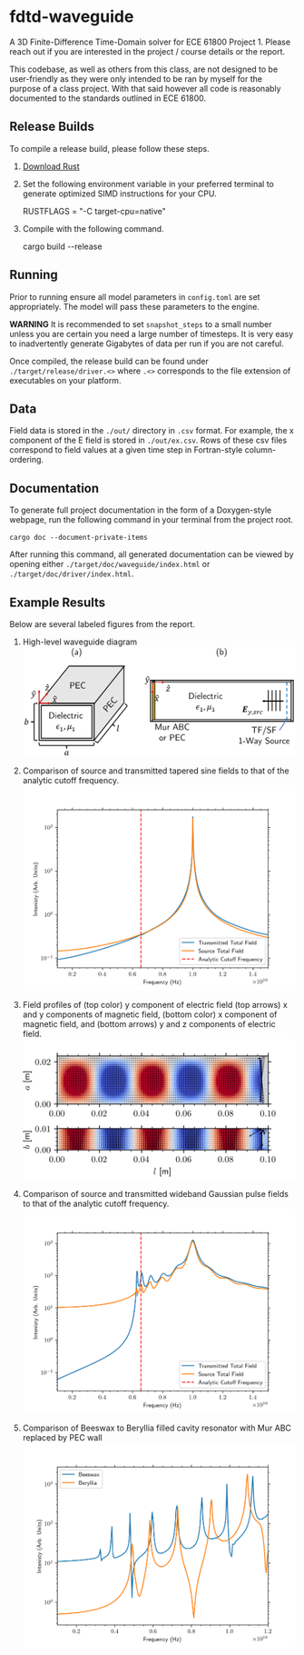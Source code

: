 # fdtd-waveguide
A 3D Finite-Difference Time-Domain solver for ECE 61800 Project 1.
Please reach out if you are interested in the project / course details or the report.

This codebase, as well as others from this class, are not designed to be user-friendly as they were only intended to be ran by myself for the purpose of a class project.
With that said however all code is reasonably documented to the standards outlined in ECE 61800.

## Release Builds
To compile a release build, please follow these steps.
1. [Download Rust](https://www.rust-lang.org/)
2. Set the following environment variable in your preferred terminal to generate optimized SIMD instructions for your CPU.
    
    
    RUSTFLAGS = "-C target-cpu=native"

3. Compile with the following command.
    

    cargo build --release

## Running
Prior to running ensure all model parameters in `config.toml` are set appropriately. 
The model will pass these parameters to the engine. 

**WARNING** It is recommended to set `snapshot_steps` to a small number unless you are certain you need a large number of timesteps. 
It is very easy to inadvertently generate Gigabytes of data per run if you are not careful.

Once compiled, the release build can be found under `./target/release/driver.<>` where `.<>` corresponds to the file extension of executables on your platform.

## Data
Field data is stored in the `./out/` directory in `.csv` format. 
For example, the x component of the E field is stored in `./out/ex.csv`.
Rows of these csv files correspond to field values at a given time step in Fortran-style column-ordering.

## Documentation
To generate full project documentation in the form of a Doxygen-style webpage, run the following command in your terminal from the project root.


    cargo doc --document-private-items

After running this command, all generated documentation can be viewed by opening either `./target/doc/waveguide/index.html` or `./target/doc/driver/index.html`.

## Example Results
Below are several labeled figures from the report.
1. High-level waveguide diagram
![Model diagram](./figures/model.png)


2. Comparison of source and transmitted tapered sine fields to that of the analytic cutoff frequency.
![Monochromatic Tapered Sine Wave](./figures/monochromatic-source.png)


3. Field profiles of (top color) y component of electric field (top arrows) x and y components of magnetic field, (bottom color) x component of magnetic field, and (bottom arrows) y and z components of electric field.
![Monochromatic Source Field Profiles](./figures/labeled-monochromatic-source-profile.png)

   
4. Comparison of source and transmitted wideband Gaussian pulse fields to that of the analytic cutoff frequency.
![Wideband Gaussian Pulse Comparison](./figures/wideband-spectrum.png)


5. Comparison of Beeswax to Beryllia filled cavity resonator with Mur ABC replaced by PEC wall
![Comparison of Beeswax to Beryllia](./figures/comp.png)
